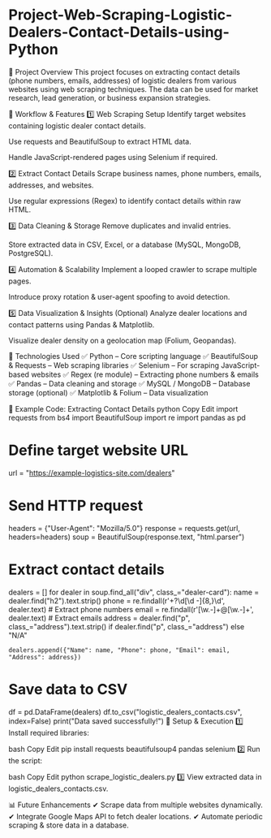 # Project-Web-Scraping-Logistic-Dealers-Contact-Details-using-Python

📌 Project Overview
This project focuses on extracting contact details (phone numbers, emails, addresses) of logistic dealers from various websites using web scraping techniques. The data can be used for market research, lead generation, or business expansion strategies.

🚀 Workflow & Features
1️⃣ Web Scraping Setup
Identify target websites containing logistic dealer contact details.

Use requests and BeautifulSoup to extract HTML data.

Handle JavaScript-rendered pages using Selenium if required.

2️⃣ Extract Contact Details
Scrape business names, phone numbers, emails, addresses, and websites.

Use regular expressions (Regex) to identify contact details within raw HTML.

3️⃣ Data Cleaning & Storage
Remove duplicates and invalid entries.

Store extracted data in CSV, Excel, or a database (MySQL, MongoDB, PostgreSQL).

4️⃣ Automation & Scalability
Implement a looped crawler to scrape multiple pages.

Introduce proxy rotation & user-agent spoofing to avoid detection.

5️⃣ Data Visualization & Insights (Optional)
Analyze dealer locations and contact patterns using Pandas & Matplotlib.

Visualize dealer density on a geolocation map (Folium, Geopandas).

🔧 Technologies Used
✅ Python – Core scripting language
✅ BeautifulSoup & Requests – Web scraping libraries
✅ Selenium – For scraping JavaScript-based websites
✅ Regex (re module) – Extracting phone numbers & emails
✅ Pandas – Data cleaning and storage
✅ MySQL / MongoDB – Database storage (optional)
✅ Matplotlib & Folium – Data visualization

📜 Example Code: Extracting Contact Details
python
Copy
Edit
import requests
from bs4 import BeautifulSoup
import re
import pandas as pd

# Define target website URL
url = "https://example-logistics-site.com/dealers"

# Send HTTP request
headers = {"User-Agent": "Mozilla/5.0"}
response = requests.get(url, headers=headers)
soup = BeautifulSoup(response.text, "html.parser")

# Extract contact details
dealers = []
for dealer in soup.find_all("div", class_="dealer-card"):
    name = dealer.find("h2").text.strip()
    phone = re.findall(r'\+?\d[\d -]{8,}\d', dealer.text)  # Extract phone numbers
    email = re.findall(r'[\w\.-]+@[\w\.-]+', dealer.text)  # Extract emails
    address = dealer.find("p", class_="address").text.strip() if dealer.find("p", class_="address") else "N/A"

    dealers.append({"Name": name, "Phone": phone, "Email": email, "Address": address})

# Save data to CSV
df = pd.DataFrame(dealers)
df.to_csv("logistic_dealers_contacts.csv", index=False)
print("Data saved successfully!")
🔧 Setup & Execution
1️⃣ Install required libraries:

bash
Copy
Edit
pip install requests beautifulsoup4 pandas selenium
2️⃣ Run the script:

bash
Copy
Edit
python scrape_logistic_dealers.py
3️⃣ View extracted data in logistic_dealers_contacts.csv.

📊 Future Enhancements
✔ Scrape data from multiple websites dynamically.
✔ Integrate Google Maps API to fetch dealer locations.
✔ Automate periodic scraping & store data in a database.

